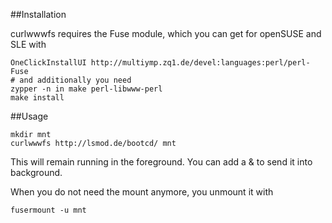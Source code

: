 ##Installation

curlwwwfs requires the Fuse module, which you can get for openSUSE and SLE with

    OneClickInstallUI http://multiymp.zq1.de/devel:languages:perl/perl-Fuse
    # and additionally you need
    zypper -n in make perl-libwww-perl
    make install


##Usage

    mkdir mnt
    curlwwwfs http://lsmod.de/bootcd/ mnt

This will remain running in the foreground.
You can add a & to send it into background.

When you do not need the mount anymore, you unmount it with

    fusermount -u mnt

